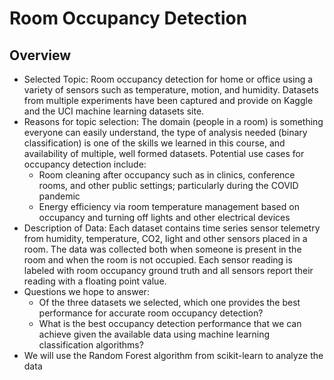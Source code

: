 # Room Occupancy Detection
## Overview
- Selected Topic: Room occupancy detection for home or office using a variety of sensors such as temperature, motion, and humidity.  Datasets from multiple experiments have been captured and provide on Kaggle and the UCI machine learning datasets site.
- Reasons for topic selection: The domain (people in a room) is something everyone can easily understand, the type of analysis needed (binary classification) is one of the skills we learned in this course, and availability of multiple, well formed datasets.  Potential use cases for occupancy detection include: 
    - Room cleaning after occupancy such as in clinics, conference rooms, and other public settings; particularly during the COVID pandemic
    - Energy efficiency via room temperature management based on occupancy and turning off lights and other electrical devices    
- Description of Data: Each dataset contains time series sensor telemetry from humidity, temperature, CO2, light and other sensors placed in a room.  The data was collected both when someone is present in the room and when the room is not occupied.  Each sensor reading is labeled with room occupancy ground truth and all sensors report their reading with a floating point value.
- Questions we hope to answer:
    - Of the three datasets we selected, which one provides the best performance for accurate room occupancy detection?
    - What is the best occupancy detection performance that we can achieve given the available data using machine learning classification algorithms?
- We will use the Random Forest algorithm from scikit-learn to analyze the data
